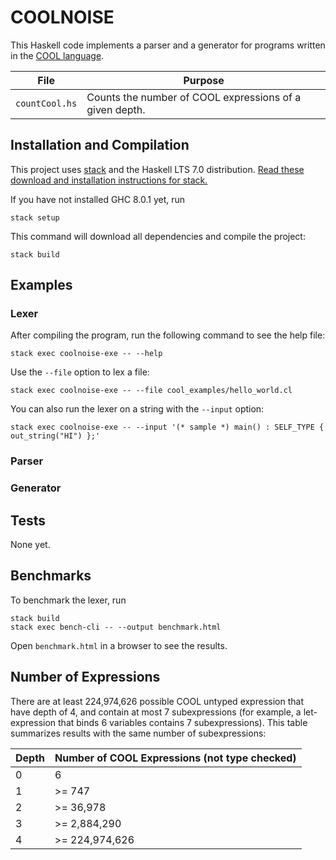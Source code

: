 # COOLNOISE
This Haskell code implements a parser and a generator for programs written in the 
[COOL language](http://theory.stanford.edu/~aiken/software/cool/cool.html).

| File           | Purpose                                                 |
|----------------|---------------------------------------------------------|
| `countCool.hs` | Counts the number of COOL expressions of a given depth. |

## Installation and Compilation
This project uses [stack](http://docs.haskellstack.org/en/stable/README/) and
the Haskell LTS 7.0 distribution. [Read these download and installation
instructions for stack.](https://docs.haskellstack.org/en/stable/install_and_upgrade/)

If you have not installed GHC 8.0.1 yet, run 

```
stack setup
```

This command will download all dependencies and compile the project:

```
stack build
```

## Examples
### Lexer

After compiling the program, run the following command to see the help file:

```
stack exec coolnoise-exe -- --help
```

Use the `--file` option to lex a file:

```
stack exec coolnoise-exe -- --file cool_examples/hello_world.cl
```

You can also run the lexer on a string with the `--input` option:

```
stack exec coolnoise-exe -- --input '(* sample *) main() : SELF_TYPE { out_string("HI") };' 
```

### Parser

### Generator

## Tests

None yet.

## Benchmarks

To benchmark the lexer, run

```
stack build 
stack exec bench-cli -- --output benchmark.html 
```

Open `benchmark.html` in a browser to see the results.

## Number of Expressions

There are at least 224,974,626 possible COOL untyped expression
that have depth of 4, and contain at most 7 subexpressions
(for example, a let-expression that binds 6 variables contains 7 subexpressions).
This table summarizes results with the same number of subexpressions:

| Depth | Number of COOL Expressions (not type checked) |
|-------|----------------------------|
| 0     | 6
| 1     | >= 747
| 2     | >= 36,978
| 3     | >= 2,884,290
| 4     | >= 224,974,626
